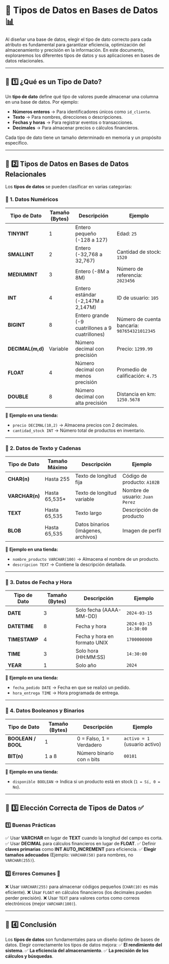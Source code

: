 # 📌 Tipos de Datos en Bases de Datos 📊

Al diseñar una base de datos, elegir el tipo de dato correcto para cada atributo es fundamental para garantizar eficiencia, optimización del almacenamiento y precisión en la información. En este documento, exploraremos los diferentes tipos de datos y sus aplicaciones en bases de datos relacionales.

---

## 📌 1️⃣ ¿Qué es un Tipo de Dato?

Un **tipo de dato** define qué tipo de valores puede almacenar una columna en una base de datos. Por ejemplo:
- **Números enteros** → Para identificadores únicos como `id_cliente`.
- **Texto** → Para nombres, direcciones o descripciones.
- **Fechas y horas** → Para registrar eventos o transacciones.
- **Decimales** → Para almacenar precios o cálculos financieros.

Cada tipo de dato tiene un tamaño determinado en memoria y un propósito específico.

---

## 📌 2️⃣ Tipos de Datos en Bases de Datos Relacionales

Los **tipos de datos** se pueden clasificar en varias categorías:

### 🔹 **1. Datos Numéricos**

| Tipo de Dato  | Tamaño (Bytes) | Descripción | Ejemplo |
|--------------|---------------|-------------|---------|
| **TINYINT** | 1 | Entero pequeño (-128 a 127) | Edad: `25` |
| **SMALLINT** | 2 | Entero (-32,768 a 32,767) | Cantidad de stock: `1520` |
| **MEDIUMINT** | 3 | Entero (-8M a 8M) | Número de referencia: `2023456` |
| **INT** | 4 | Entero estándar (-2,147M a 2,147M) | ID de usuario: `105` |
| **BIGINT** | 8 | Entero grande (-9 cuatrillones a 9 cuatrillones) | Número de cuenta bancaria: `987654321012345` |
| **DECIMAL(m,d)** | Variable | Número decimal con precisión | Precio: `1299.99` |
| **FLOAT** | 4 | Número decimal con menos precisión | Promedio de calificación: `4.75` |
| **DOUBLE** | 8 | Número decimal con alta precisión | Distancia en km: `1250.5678` |

📌 **Ejemplo en una tienda:**
- `precio DECIMAL(10,2)` → Almacena precios con 2 decimales.
- `cantidad_stock INT` → Número total de productos en inventario.

---

### 🔹 **2. Datos de Texto y Cadenas**

| Tipo de Dato  | Tamaño Máximo | Descripción | Ejemplo |
|--------------|--------------|-------------|---------|
| **CHAR(n)** | Hasta 255 | Texto de longitud fija | Código de producto: `A102B` |
| **VARCHAR(n)** | Hasta 65,535* | Texto de longitud variable | Nombre de usuario: `Juan Perez` |
| **TEXT** | Hasta 65,535 | Texto largo | Descripción de producto |
| **BLOB** | Hasta 65,535 | Datos binarios (imágenes, archivos) | Imagen de perfil |

📌 **Ejemplo en una tienda:**
- `nombre_producto VARCHAR(100)` → Almacena el nombre de un producto.
- `descripcion TEXT` → Contiene la descripción detallada.

---

### 🔹 **3. Datos de Fecha y Hora**

| Tipo de Dato  | Tamaño (Bytes) | Descripción | Ejemplo |
|--------------|---------------|-------------|---------|
| **DATE** | 3 | Solo fecha (AAAA-MM-DD) | `2024-03-15` |
| **DATETIME** | 8 | Fecha y hora | `2024-03-15 14:30:00` |
| **TIMESTAMP** | 4 | Fecha y hora en formato UNIX | `1700000000` |
| **TIME** | 3 | Solo hora (HH:MM:SS) | `14:30:00` |
| **YEAR** | 1 | Solo año | `2024` |

📌 **Ejemplo en una tienda:**
- `fecha_pedido DATE` → Fecha en que se realizó un pedido.
- `hora_entrega TIME` → Hora programada de entrega.

---

### 🔹 **4. Datos Booleanos y Binarios**

| Tipo de Dato  | Tamaño (Bytes) | Descripción | Ejemplo |
|--------------|---------------|-------------|---------|
| **BOOLEAN / BOOL** | 1 | 0 = Falso, 1 = Verdadero | `activo = 1` (usuario activo) |
| **BIT(n)** | 1 a 8 | Número binario con `n` bits | `00101` |

📌 **Ejemplo en una tienda:**
- `disponible BOOLEAN` → Indica si un producto está en stock (`1 = Sí, 0 = No`).

---

## 📌 3️⃣ Elección Correcta de Tipos de Datos ✅

### **1️⃣ Buenas Prácticas**
✅ Usar **VARCHAR** en lugar de **TEXT** cuando la longitud del campo es corta.
✅ Usar **DECIMAL** para cálculos financieros en lugar de **FLOAT**.
✅ Definir **claves primarias** como **INT AUTO_INCREMENT** para eficiencia.
✅ **Elegir tamaños adecuados** (Ejemplo: `VARCHAR(50)` para nombres, no `VARCHAR(255)`).

### **2️⃣ Errores Comunes 🚫**
❌ Usar `VARCHAR(255)` para almacenar códigos pequeños (`CHAR(10)` es más eficiente).
❌ Usar `FLOAT` en cálculos financieros (los decimales pueden perder precisión).
❌ Usar `TEXT` para valores cortos como correos electrónicos (mejor `VARCHAR(100)`).

---

## 📌 4️⃣ Conclusión

Los **tipos de datos** son fundamentales para un diseño óptimo de bases de datos. Elegir correctamente los tipos de datos mejora:
✅ **El rendimiento del sistema**.
✅ **La eficiencia del almacenamiento**.
✅ **La precisión de los cálculos y búsquedas**.

